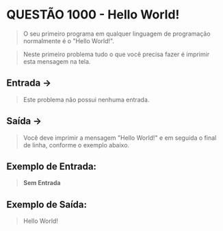
# QUESTÃO 1000 - Hello World!

> O seu primeiro programa em qualquer linguagem de programação normalmente é o "Hello World!". 

> Neste primeiro problema tudo o que você precisa fazer é imprimir esta mensagem na tela.

## Entrada ->
> Este problema não possui nenhuma entrada.

## Saída ->
> Você deve imprimir a mensagem "Hello World!" e em seguida o final de linha, conforme o exemplo abaixo.

## Exemplo de Entrada: 
>  **Sem Entrada**

## Exemplo de Saída:
> Hello World!

